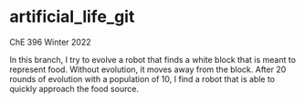 # artificial_life_git
ChE 396 Winter 2022

In this branch, I try to evolve a robot that finds a white block that is meant to represent food. Without evolution, it moves away from the block. After 20 rounds of evolution with a population of 10, I find a robot that is able to quickly approach the food source.
